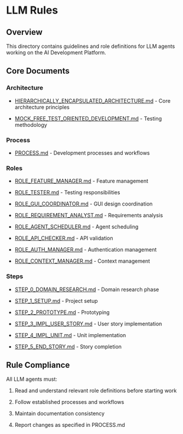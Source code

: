# LLM Rules

## Overview

This directory contains guidelines and role definitions for LLM agents working on the AI Development Platform.

## Core Documents

### Architecture

- [HIERARCHICALLY_ENCAPSULATED_ARCHITECTURE.md](./HIERARCHICALLY_ENCAPSULATED_ARCHITECTURE.md) - Core architecture principles

- [MOCK_FREE_TEST_ORIENTED_DEVELOPMENT.md](./MOCK_FREE_TEST_ORIENTED_DEVELOPMENT.md) - Testing methodology

### Process

- [PROCESS.md](./PROCESS.md) - Development processes and workflows

### Roles

- [ROLE_FEATURE_MANAGER.md](./ROLE_FEATURE_MANAGER.md) - Feature management

- [ROLE_TESTER.md](./ROLE_TESTER.md) - Testing responsibilities

- [ROLE_GUI_COORDINATOR.md](./ROLE_GUI_COORDINATOR.md) - GUI design coordination

- [ROLE_REQUIREMENT_ANALYST.md](./ROLE_REQUIREMENT_ANALYST.md) - Requirements analysis

- [ROLE_AGENT_SCHEDULER.md](./ROLE_AGENT_SCHEDULER.md) - Agent scheduling

- [ROLE_API_CHECKER.md](./ROLE_API_CHECKER.md) - API validation

- [ROLE_AUTH_MANAGER.md](./ROLE_AUTH_MANAGER.md) - Authentication management

- [ROLE_CONTEXT_MANAGER.md](./ROLE_CONTEXT_MANAGER.md) - Context management

### Steps

- [STEP_0_DOMAIN_RESEARCH.md](./STEP_0_DOMAIN_RESEARCH.md) - Domain research phase

- [STEP_1_SETUP.md](./STEP_1_SETUP.md) - Project setup

- [STEP_2_PROTOTYPE.md](./STEP_2_PROTOTYPE.md) - Prototyping

- [STEP_3_IMPL_USER_STORY.md](./STEP_3_IMPL_USER_STORY.md) - User story implementation

- [STEP_4_IMPL_UNIT.md](./STEP_4_IMPL_UNIT.md) - Unit implementation

- [STEP_5_END_STORY.md](./STEP_5_END_STORY.md) - Story completion

## Rule Compliance

All LLM agents must:

1. Read and understand relevant role definitions before starting work

2. Follow established processes and workflows

3. Maintain documentation consistency

4. Report changes as specified in PROCESS.md
